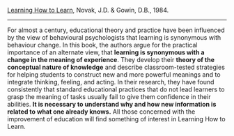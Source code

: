 [Learning How to Learn](https://www.cambridge.org/core/books/learning-how-to-learn/D4E082D454735D8CC7FEDADFA25A3B99#fndtn-information), Novak, J.D. & Gowin, D.B., 1984.

---

For almost a century, educational theory and practice have been influenced by the view of behavioural psychologists that learning is synonymous with behaviour change. In this book, the authors argue for the practical importance of an alternate view, that **learning is synonymous with a change in the meaning of experience**. They develop their **theory of the conceptual nature of knowledge** and describe classroom-tested strategies for helping students to construct new and more powerful meanings and to integrate thinking, feeling, and acting. In their research, they have found consistently that standard educational practices that do not lead learners to grasp the meaning of tasks usually fail to give them confidence in their abilities. **It is necessary to understand why and how new information is related to what one already knows.** All those concerned with the improvement of education will find something of interest in Learning How to Learn.


